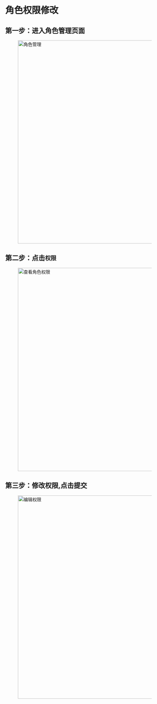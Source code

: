 # 角色权限修改

## 第一步：进入角色管理页面

<figure>
  <img src='generated/images/guide/toh/ClickRoleManager.png' width="1200px" height="644px" alt="角色管理">
</figure>

## 第二步：点击`权限`

<figure>
  <img src='generated/images/guide/toh/ClickAuthority.png' width="1200px" height="644px" alt="查看角色权限">
</figure>

## 第三步：修改权限,点击提交 

<figure>
  <img src='generated/images/guide/toh/RoleAuthority.png' width="1200px" height="644px" alt="编辑权限">
</figure>


